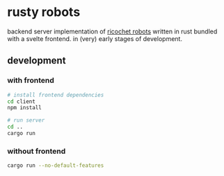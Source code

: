 # rusty robots

backend server implementation of [ricochet robots](https://en.wikipedia.org/wiki/Ricochet_Robots)
written in rust bundled with a svelte frontend. in (very) early stages of development.

## development

### with frontend

```bash
# install frontend dependencies
cd client
npm install

# run server
cd ..
cargo run
```

### without frontend

```bash
cargo run --no-default-features
```
